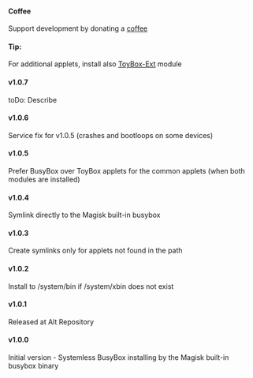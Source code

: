 #### Coffee
Support development by donating a [coffee](https://zgfg.github.io/PayPal.html)

#### Tip:
For additional applets, install also [ToyBox-Ext](https://github.com/Magisk-Modules-Alt-Repo/ToyBox-Ext) module

#### v1.0.7
toDo: Describe

#### v1.0.6
Service fix for v1.0.5 (crashes and bootloops on some devices)

#### v1.0.5
Prefer BusyBox over ToyBox applets for the common applets (when both modules are installed)

#### v1.0.4
Symlink directly to the Magisk built-in busybox

#### v1.0.3
Create symlinks only for applets not found in the path

#### v1.0.2
Install to /system/bin if /system/xbin does not exist

#### v1.0.1
Released at Alt Repository

#### v1.0.0
Initial version - Systemless BusyBox installing by the Magisk built-in busybox binary
